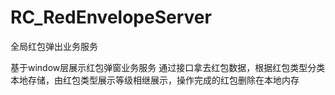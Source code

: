 # RC_RedEnvelopeServer
全局红包弹出业务服务

基于window层展示红包弹窗业务服务
通过接口拿去红包数据，根据红包类型分类本地存储，由红包类型展示等级相继展示，操作完成的红包删除在本地内存
